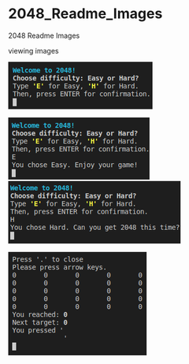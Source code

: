 # 2048_Readme_Images
2048 Readme Images

viewing images 

![](https://github.com/christianmb2000/2048_Readme_Images/blob/main/01_Welcome_Screen.png "01_Welcome_Screen")

![](https://github.com/christianmb2000/2048_Readme_Images/blob/main/02_Level_Confirmation_Easy.png "02_Level_Confirmation_Easy")
![](https://github.com/christianmb2000/2048_Readme_Images/blob/main/03_Level_Confirmation_Hard.png "03_Level_Confirmation_Hard")

![](https://github.com/christianmb2000/2048_Readme_Images/blob/main/04_Game_Start.png "04_Game_Start")
